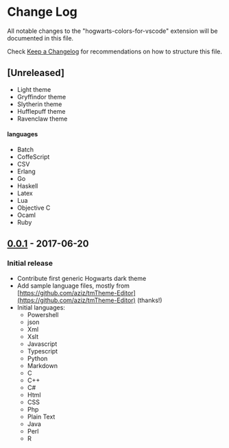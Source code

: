 # Change Log

All notable changes to the "hogwarts-colors-for-vscode" extension will be documented in this file.

Check [Keep a Changelog](http://keepachangelog.com/) for recommendations on how to structure this file.

## [Unreleased]

- Light theme
- Gryffindor theme
- Slytherin theme
- Hufflepuff theme
- Ravenclaw theme

#### languages

- Batch
- CoffeScript
- CSV
- Erlang
- Go
- Haskell
- Latex
- Lua
- Objective C
- Ocaml
- Ruby

## [0.0.1] - 2017-06-20

### Initial release

- Contribute first generic Hogwarts dark theme
- Add sample language files, mostly from [https://github.com/aziz/tmTheme-Editor](https://github.com/aziz/tmTheme-Editor) (thanks!)
- Initial languages:
  - Powershell
  - json
  - Xml
  - Xslt
  - Javascript
  - Typescript
  - Python
  - Markdown
  - C
  - C++
  - C#
  - Html
  - CSS
  - Php
  - Plain Text
  - Java
  - Perl
  - R
  
[0.0.1]: https://github.com/xxxxx